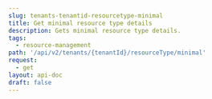 ```yaml
---
slug: tenants-tenantid-resourcetype-minimal
title: Get minimal resource type details
description: Gets minimal resource type details.
tags:
  - resource-management
path: '/api/v2/tenants/{tenantId}/resourceType/minimal'
request:
  - get
layout: api-doc
draft: false
---
```

